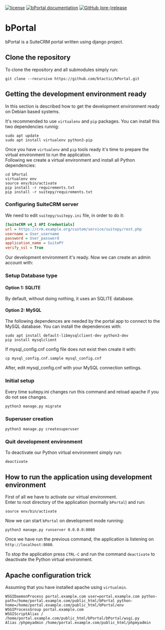 [![license](https://img.shields.io/github/license/btactic/bPortal.svg?style=flat-square)](LICENSE)
[![bPortal documentation](https://img.shields.io/badge/docs-passing-brightgreen.svg?style=flat-square)](https://github.com/btactic/bPortal/tree/master/docs)
[![GitHub (pre-)release](https://img.shields.io/github/release/btactic/bPortal/all.svg?style=flat-square)](https://github.com/btactic/bPortal/releases/latest)

# bPortal

bPortal is a SuiteCRM portal written using django project.

## Clone the repository

To clone the repository and all submodules simply run:

```
git clone --recursive https://github.com/btactic/bPortal.git
```

## Getting the development environment ready

In this section is described how to get the development environment ready on Debian based systems.

It's recommended to use `virtualenv` and `pip` packages. You can install this two dependencies runnig:

```
sudo apt update
sudo apt install virtualenv python3-pip
```

Once you have `virtualenv` and `pip` tools ready it's time to prepare the virtual environment to run the application.  
Following we create a virtual environment and install all Python dependencies:

```
cd bPortal
virtualenv env
source env/bin/activate
pip install -r requirements.txt
pip install -r suitepy/requirements.txt
```

### Configuring SuiteCRM server

We need to edit `suitepy/suitepy.ini` file, in order to do it:

```ini
[SuiteCRM v4_1 API Credentials]
url = https://crm.example.org/custom/service/suitepy/rest.php
username = User_username
password = User_password
application_name = SuitePY
verify_ssl = True
```

Our development environment it's ready. Now we can create an admin account with:

### Setup Database type

#### Option 1: SQLITE

By default, without doing nothing, it uses an SQLITE database.

#### Option 2: MySQL

The following dependences are needed by the portal app to connect to the MySQL database. You can install the dependences with:

```
sudo apt install default-libmysqlclient-dev python3-dev
pip install mysqlclient
```

If mysql_config.cnf config file does not exist then create it with:

```
cp mysql_config.cnf.sample mysql_config.cnf
```

After, edit mysql_config.cnf with your MySQL connection settings.

### Initial setup

Every time suitepy.ini changes run this command and reload apache if you do not see changes.

```
python3 manage.py migrate
```

### Superuser creation

```
python3 manage.py createsuperuser
```

### Quit development environment

To deactivate our Python virtual environment simply run:

```
deactivate
```

## How to run the application using development environment

First of all we have to activate our virtual environment.  
Enter to root directory of the application (normally `bPortal`) and run:

```
source env/bin/activate
```

Now we can start `bPortal` on development mode running:

```
python3 manage.py runserver 0.0.0.0:8080
```

Once we have run the previous command, the application is listening on `http://localhost:8080`.

To stop the application press `CTRL-C` and run the command `deactivate` to deactivate the Python virtual environment.

## Apache configuration trick

Assuming that you have installed apache using `virtualmin`.

```
WSGIDaemonProcess portal.example.com user=portal.example.com python-path=/home/portal.example.com/public_html/bPortal python-home=/home/portal.example.com/public_html/bPortal/env
WSGIProcessGroup portal.example.com
WSGIScriptAlias / /home/portal.example.com/public_html/bPortal/bPortal/wsgi.py
Alias /phpmyadmin /home/portal.example.com/public_html/phpmyadmin
```

